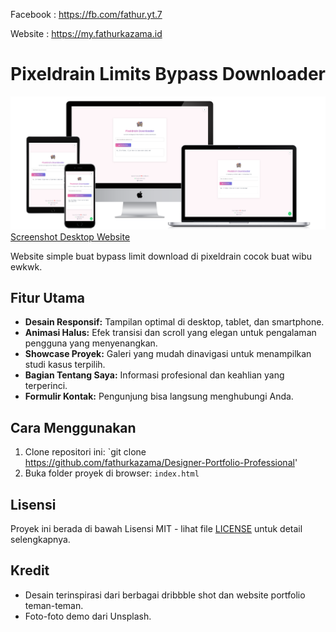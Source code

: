 Facebook : https://fb.com/fathur.yt.7

Website : https://my.fathurkazama.id

# Pixeldrain Limits Bypass Downloader

![Screenshot Desktop Website](demo.png)
[Screenshot Desktop Website](ss.png)

Website simple buat bypass limit download di pixeldrain cocok buat wibu ewkwk. 

## Fitur Utama

-   **Desain Responsif:** Tampilan optimal di desktop, tablet, dan smartphone.
-   **Animasi Halus:** Efek transisi dan scroll yang elegan untuk pengalaman pengguna yang menyenangkan.
-   **Showcase Proyek:** Galeri yang mudah dinavigasi untuk menampilkan studi kasus terpilih.
-   **Bagian Tentang Saya:** Informasi profesional dan keahlian yang terperinci.
-   **Formulir Kontak:** Pengunjung bisa langsung menghubungi Anda.

## Cara Menggunakan

1.  Clone repositori ini:
    `git clone https://github.com/fathurkazama/Designer-Portfolio-Professional'
2.  Buka folder proyek di browser:
    `index.html`

## Lisensi

Proyek ini berada di bawah Lisensi MIT - lihat file [LICENSE](LICENSE) untuk detail selengkapnya.

## Kredit

-   Desain terinspirasi dari berbagai dribbble shot dan website portfolio teman-teman. 
-   Foto-foto demo dari Unsplash.
